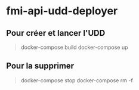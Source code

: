 # fmi-api-udd-deployer

## Pour créer et lancer l'UDD
> docker-compose build
> docker-compose up

## Pour la supprimer
> docker-compose stop
> docker-compose rm -f